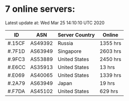 # 7 online servers:

Latest update at: Wed Mar 25 14:10:10 UTC 2020

| ID | ASN | Server Country | Online |
| -- | --- | -------------- | ------ |
| #.15CF | AS49392 | Russia | 1355 hrs |
| #.7F1D | AS63949 | Singapore | 2603 hrs |
| #.9FC3 | AS53889 | United States | 2450 hrs |
| #.E6CC | AS35913 | United States | 13 hrs |
| #.E069 | AS40065 | United States | 1339 hrs |
| #.2A79 | AS63949 | Japan | 19 hrs |
| #.F7DA | AS45102 | United States | 629 hrs |

